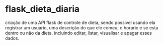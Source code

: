 # flask_dieta_diaria

criação de uma API flask de controle de dieta, sendo possivel usando ela registrar um usuario, uma descrição do que ele comeu, o horario e se esta dentro ou não da dieta. incluindo editar, listar, visualisar e apagar esses dados.